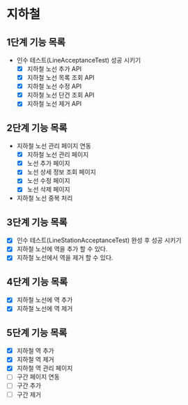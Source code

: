 # 지하철 


## 1단계 기능 목록

- 인수 테스트(LineAcceptanceTest) 성공 시키기
    - [x] 지하철 노선 추가 API
    - [x] 지하철 노선 목록 조회 API
    - [x] 지하철 노선 수정 API
    - [x] 지하철 노선 단건 조회 API
    - [x] 지하철 노선 제거 API
    
## 2단계 기능 목록

- 지하철 노선 관리 페이지 연동
    - [x] 지하철 노선 관리 페이지
    - [x] 노선 추가 페이지
    - [x] 노선 상세 정보 조회 페이지
    - [x] 노선 수정 페이지
    - [x] 노선 삭제 페이지
- 지하철 노선 중복 처리

## 3단계 기능 목록

- [x] 인수 테스트(LineStationAcceptanceTest) 완성 후 성공 시키기
- [x] 지하철 노선에 역을 추가 할 수 있다.
- [x] 지하철 노선에서 역을 제거 할 수 있다.

## 4단계 기능 목록

- [x] 지하철 노선에 역 추가
- [x] 지하철 노선에 역 제거

## 5단계 기능 목록

- [x] 지하철 역 추가
- [x] 지하철 역 제거
- [x] 지하철 역 관리 페이지
- [ ] 구간 페이지 연동
- [ ] 구간 추가
- [ ] 구간 제거